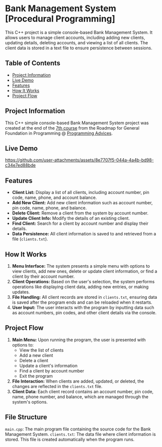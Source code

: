 # Bank Management System [Procedural Programming]
This C++ project is a simple console-based Bank Management System. It allows users to manage client accounts, including adding new clients, updating details, deleting accounts, and viewing a list of all clients. The client data is stored in a text file to ensure persistence between sessions.

## Table of Contents
- [Project Information](#Project-Information)
- [Live Demo](#Live-Demo)
- [Features](#features)
- [How It Works](#how-it-works)
- [Project Flow](#Project-Flow)

## Project Information
This C++ simple console-based Bank Management System project was created at the end of the [7th course](https://programmingadvices.com/p/algorithms-and-problem-solving-level-3) from the Roadmap for General Foundation in Programming @ [Programming Advices](https://programmingadvices.com/).

## Live Demo
https://github.com/user-attachments/assets/8e7707f5-044a-4a4b-bd98-c34e7ed88bde

## Features
- **Client List:** Display a list of all clients, including account number, pin code, name, phone, and account balance.
- **Add New Client:** Add new client information such as account number, pin code, name, phone, and balance.
- **Delete Client:** Remove a client from the system by account number.
- **Update Client Info:** Modify the details of an existing client.
- **Find Client:** Search for a client by account number and display their details.
- **Data Persistence:** All client information is saved to and retrieved from a file (`clients.txt`).

## How It Works
1. **Menu Interface:** The system presents a simple menu with options to view clients, add new ones, delete or update client information, or find a client by their account number.
2. **Client Operations:** Based on the user's selection, the system performs operations like displaying client data, adding new entries, or making updates.
3. **File Handling:** All client records are stored in `clients.txt`, ensuring data is saved after the program ends and can be reloaded when it restarts.
4. **User Input:** The user interacts with the program by inputting data such as account numbers, pin codes, and other client details via the console.

## Project Flow
1. **Main Menu:** Upon running the program, the user is presented with options to:
   - View the list of clients
   - Add a new client
   - Delete a client
   - Update a client's information
   - Find a client by account number
   - Exit the program
2. **File Interaction:** When clients are added, updated, or deleted, the changes are reflected in the `clients.txt` file.
3. **Client Data:** Each client record contains an account number, pin code, name, phone number, and balance, which are managed through the system's options.

## File Structure
`main.cpp`: The main program file containing the source code for the Bank Management System.
`clients.txt`: The data file where client information is stored. This file is created automatically when the program runs.
